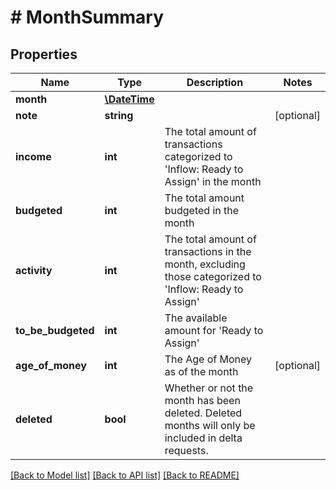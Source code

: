 # # MonthSummary

## Properties

Name | Type | Description | Notes
------------ | ------------- | ------------- | -------------
**month** | [**\DateTime**](\DateTime.md) |  |
**note** | **string** |  | [optional]
**income** | **int** | The total amount of transactions categorized to &#39;Inflow: Ready to Assign&#39; in the month |
**budgeted** | **int** | The total amount budgeted in the month |
**activity** | **int** | The total amount of transactions in the month, excluding those categorized to &#39;Inflow: Ready to Assign&#39; |
**to_be_budgeted** | **int** | The available amount for &#39;Ready to Assign&#39; |
**age_of_money** | **int** | The Age of Money as of the month | [optional]
**deleted** | **bool** | Whether or not the month has been deleted.  Deleted months will only be included in delta requests. |

[[Back to Model list]](../../README.md#models) [[Back to API list]](../../README.md#endpoints) [[Back to README]](../../README.md)
